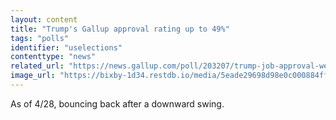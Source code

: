 ```yaml
---
layout: content
title: "Trump's Gallup approval rating up to 49%"
tags: "polls"
identifier: "uselections"
contenttype: "news"
related_url: "https://news.gallup.com/poll/203207/trump-job-approval-weekly.aspx"
image_url: "https://bixby-1d34.restdb.io/media/5eade29698d98e0c000884ff"
---
```

As of 4/28, bouncing back after a downward swing.